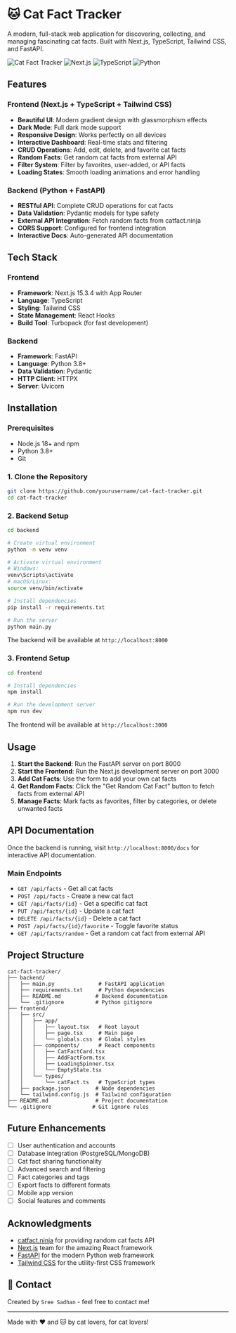 # 🐱 Cat Fact Tracker

A modern, full-stack web application for discovering, collecting, and managing fascinating cat facts. Built with Next.js, TypeScript, Tailwind CSS, and FastAPI.

![Cat Fact Tracker](https://img.shields.io/badge/Cat%20Facts-Awesome-purple?style=for-the-badge&logo=github)
![Next.js](https://img.shields.io/badge/Next.js-15.3.4-black?style=for-the-badge&logo=next.js)
![TypeScript](https://img.shields.io/badge/TypeScript-5.0-blue?style=for-the-badge&logo=typescript)
![Python](https://img.shields.io/badge/Python-FastAPI-green?style=for-the-badge&logo=python)

## Features

### Frontend (Next.js + TypeScript + Tailwind CSS)
- **Beautiful UI**: Modern gradient design with glassmorphism effects
- **Dark Mode**: Full dark mode support
- **Responsive Design**: Works perfectly on all devices
- **Interactive Dashboard**: Real-time stats and filtering
- **CRUD Operations**: Add, edit, delete, and favorite cat facts
- **Random Facts**: Get random cat facts from external API
- **Filter System**: Filter by favorites, user-added, or API facts
- **Loading States**: Smooth loading animations and error handling

### Backend (Python + FastAPI)
- **RESTful API**: Complete CRUD operations for cat facts
- **Data Validation**: Pydantic models for type safety
- **External API Integration**: Fetch random facts from catfact.ninja
- **CORS Support**: Configured for frontend integration
- **Interactive Docs**: Auto-generated API documentation

## Tech Stack

### Frontend
- **Framework**: Next.js 15.3.4 with App Router
- **Language**: TypeScript
- **Styling**: Tailwind CSS
- **State Management**: React Hooks
- **Build Tool**: Turbopack (for fast development)

### Backend
- **Framework**: FastAPI
- **Language**: Python 3.8+
- **Data Validation**: Pydantic
- **HTTP Client**: HTTPX
- **Server**: Uvicorn

## Installation

### Prerequisites
- Node.js 18+ and npm
- Python 3.8+
- Git

### 1. Clone the Repository
```bash
git clone https://github.com/yourusername/cat-fact-tracker.git
cd cat-fact-tracker
```

### 2. Backend Setup
```bash
cd backend

# Create virtual environment
python -m venv venv

# Activate virtual environment
# Windows:
venv\Scripts\activate
# macOS/Linux:
source venv/bin/activate

# Install dependencies
pip install -r requirements.txt

# Run the server
python main.py
```

The backend will be available at `http://localhost:8000`

### 3. Frontend Setup
```bash
cd frontend

# Install dependencies
npm install

# Run the development server
npm run dev
```

The frontend will be available at `http://localhost:3000`

## Usage

1. **Start the Backend**: Run the FastAPI server on port 8000
2. **Start the Frontend**: Run the Next.js development server on port 3000
3. **Add Cat Facts**: Use the form to add your own cat facts
4. **Get Random Facts**: Click the "Get Random Cat Fact" button to fetch facts from external API
5. **Manage Facts**: Mark facts as favorites, filter by categories, or delete unwanted facts

## API Documentation

Once the backend is running, visit `http://localhost:8000/docs` for interactive API documentation.

### Main Endpoints
- `GET /api/facts` - Get all cat facts
- `POST /api/facts` - Create a new cat fact
- `GET /api/facts/{id}` - Get a specific cat fact
- `PUT /api/facts/{id}` - Update a cat fact
- `DELETE /api/facts/{id}` - Delete a cat fact
- `POST /api/facts/{id}/favorite` - Toggle favorite status
- `GET /api/facts/random` - Get a random cat fact from external API

## Project Structure

```
cat-fact-tracker/
├── backend/
│   ├── main.py              # FastAPI application
│   ├── requirements.txt     # Python dependencies
│   ├── README.md           # Backend documentation
│   └── .gitignore          # Python gitignore
├── frontend/
│   ├── src/
│   │   ├── app/
│   │   │   ├── layout.tsx   # Root layout
│   │   │   ├── page.tsx     # Main page
│   │   │   └── globals.css  # Global styles
│   │   ├── components/      # React components
│   │   │   ├── CatFactCard.tsx
│   │   │   ├── AddFactForm.tsx
│   │   │   ├── LoadingSpinner.tsx
│   │   │   └── EmptyState.tsx
│   │   └── types/
│   │       └── catFact.ts   # TypeScript types
│   ├── package.json        # Node dependencies
│   └── tailwind.config.js  # Tailwind configuration
├── README.md               # Project documentation
└── .gitignore             # Git ignore rules
```

## Future Enhancements

- [ ] User authentication and accounts
- [ ] Database integration (PostgreSQL/MongoDB)
- [ ] Cat fact sharing functionality
- [ ] Advanced search and filtering
- [ ] Fact categories and tags
- [ ] Export facts to different formats
- [ ] Mobile app version
- [ ] Social features and comments

## Acknowledgments

- [catfact.ninja](https://catfact.ninja) for providing random cat facts API
- [Next.js](https://nextjs.org) team for the amazing React framework
- [FastAPI](https://fastapi.tiangolo.com) for the modern Python web framework
- [Tailwind CSS](https://tailwindcss.com) for the utility-first CSS framework

## 📧 Contact

Created by `Sree Sadhan` - feel free to contact me!

---

Made with ❤️ and 🐱 by cat lovers, for cat lovers!